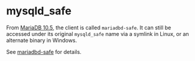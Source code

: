 
# mysqld_safe

From [MariaDB 10.5](../../../release-notes/mariadb-community-server/what-is-mariadb-105.md), the client is called `mariadbd-safe`. It can still be accessed under its original `mysqld_safe` name via a symlink in Linux, or an alternate binary in Windows.


See [mariadbd-safe](../../server-management/getting-installing-and-upgrading-mariadb/starting-and-stopping-mariadb/mariadbd-safe.md) for details.

